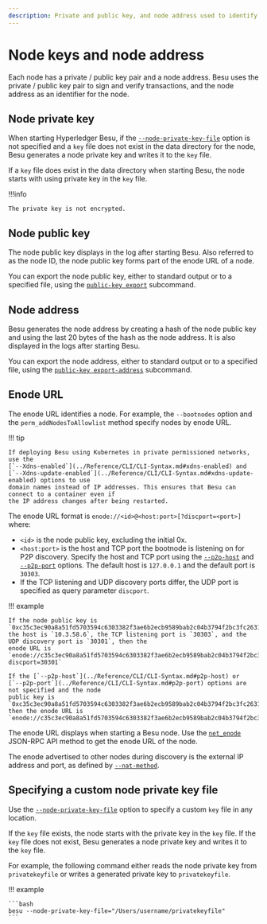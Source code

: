 ```yaml
---
description: Private and public key, and node address used to identify nodes
---
```


# Node keys and node address

Each node has a private / public key pair and a node address. Besu uses the private / public key
pair to sign and verify transactions, and the node address as an identifier for the node.

## Node private key

When starting Hyperledger Besu, if the
[`--node-private-key-file`](../Reference/CLI/CLI-Syntax.md#node-private-key-file) option is not
specified and a `key` file does not exist in the data directory for the node, Besu generates a node
private key and writes it to the `key` file.

If a `key` file does exist in the data directory when starting Besu, the node starts with using
private key in the `key` file.

!!!info

    The private key is not encrypted.

## Node public key

The node public key displays in the log after starting Besu. Also referred to as the node ID, the
node public key forms part of the enode URL of a node.

You can export the node public key, either to standard output or to a specified file, using the
[`public-key export`](../Reference/CLI/CLI-Subcommands.md#public-key) subcommand.

## Node address

Besu generates the node address by creating a hash of the node public key and using the last 20
bytes of the hash as the node address. It is also displayed in the logs after starting Besu.

You can export the node address, either to standard output or to a specified file, using the
[`public-key export-address`](../Reference/CLI/CLI-Subcommands.md#public-key) subcommand.

## Enode URL

The enode URL identifies a node. For example, the `--bootnodes` option and the
`perm_addNodesToAllowlist` method specify nodes by enode URL.

!!! tip

    If deploying Besu using Kubernetes in private permissioned networks, use the
    [`--Xdns-enabled`](../Reference/CLI/CLI-Syntax.md#xdns-enabled) and
    [`--Xdns-update-enabled`](../Reference/CLI/CLI-Syntax.md#xdns-update-enabled) options to use
    domain names instead of IP addresses. This ensures that Besu can connect to a container even if
    the IP address changes after being restarted.

The enode URL format is `enode://<id>@<host:port>[?discport=<port>]` where:

* `<id>` is the node public key, excluding the initial 0x.
* `<host:port>` is the host and TCP port the bootnode is listening on for P2P discovery. Specify
  the host and TCP port using the [`--p2p-host`](../Reference/CLI/CLI-Syntax.md#p2p-host) and
  [`--p2p-port`](../Reference/CLI/CLI-Syntax.md#p2p-port) options. The default host is `127.0.0.1`
  and the default port is `30303`.
* If the TCP listening and UDP discovery ports differ, the UDP port is specified as query parameter `discport`.

!!! example

    If the node public key is
    `0xc35c3ec90a8a51fd5703594c6303382f3ae6b2ecb9589bab2c04b3794f2bc3fc2631dabb0c08af795787a6c004d8f532230ae6e9925cbbefb0b28b79295d615f`,
    the host is `10.3.58.6`, the TCP listening port is `30303`, and the UDP discovery port is `30301`, then the
    enode URL is
    `enode://c35c3ec90a8a51fd5703594c6303382f3ae6b2ecb9589bab2c04b3794f2bc3fc2631dabb0c08af795787a6c004d8f532230ae6e9925cbbefb0b28b79295d615f@10.3.58.6:30303?discport=30301`

    If the [`--p2p-host`](../Reference/CLI/CLI-Syntax.md#p2p-host) or
    [`--p2p-port`](../Reference/CLI/CLI-Syntax.md#p2p-port) options are not specified and the node
    public key is `0xc35c3ec90a8a51fd5703594c6303382f3ae6b2ecb9589bab2c04b3794f2bc3fc2631dabb0c08af795787a6c004d8f532230ae6e9925cbbefb0b28b79295d615f`,
    then the enode URL is
    `enode://c35c3ec90a8a51fd5703594c6303382f3ae6b2ecb9589bab2c04b3794f2bc3fc2631dabb0c08af795787a6c004d8f532230ae6e9925cbbefb0b28b79295d615f@127.0.0.1:30303`

The enode URL displays when starting a Besu node. Use the
[`net_enode`](../Reference/API-Methods.md#net_enode) JSON-RPC API method to get the enode URL of
the node.

The enode advertised to other nodes during discovery is the external IP address and port, as
defined by [`--nat-method`](../HowTo/Find-and-Connect/Specifying-NAT.md).

## Specifying a custom node private key file

Use the [`--node-private-key-file`](../Reference/CLI/CLI-Syntax.md#node-private-key-file) option to
specify a custom `key` file in any location.

If the `key` file exists, the node starts with the private key in the `key` file. If the `key` file
does not exist, Besu generates a node private key and writes it to the `key` file.

For example, the following command either reads the node private key from `privatekeyfile` or
writes a generated private key to `privatekeyfile`.

!!! example

    ```bash
    besu --node-private-key-file="/Users/username/privatekeyfile"
    ```
